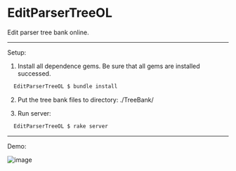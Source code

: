 EditParserTreeOL
================

Edit parser tree bank online.

---

Setup:

1. Install all dependence gems. Be sure that all gems are installed successed.
```bash
  EditParserTreeOL $ bundle install
```

2. Put the tree bank files to directory: ./TreeBank/

3. Run server:
```bash
  EditParserTreeOL $ rake server
```

---

Demo:

![image](https://raw.github.com/wyvernbai/MyCloud/master/img/edittreeol_demo.png)
